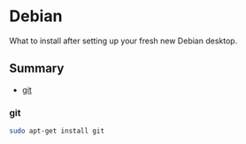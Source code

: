 # Debian
What to install after setting up your fresh new Debian desktop.

## Summary
- [git](https://github.com/jeanleonino/linux-checklist/blob/master/debian.md#git)

### git
```sh
sudo apt-get install git
``` 

